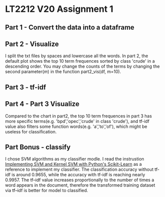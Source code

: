 # LT2212 V20 Assignment 1

## Part 1 - Convert the data into a dataframe
## Part 2 - Visualize

I split the txt files by spaces and lowercase all the words. In part 2, the default plot shows the top 10 term frequences sorted by class 'crude' in a descending order. You may change the counts of the terms by changing the second parameter(*m*) in the function part2_vis(df, m=10).


## Part 3 - tf-idf
## Part 4 - Part 3 Visualize

Compared to the chart in part2, the top 10 term frequences in part 3 has more specific terms(e.g. 'bpd','opec','crude' in class 'crude'), and tf-idf value also filters some function words(e.g. 'a','to','of'), which might be useless for classification.


## Part Bonus - classify

I chose SVM algorithms as my classifier modle. I read the instrustion [Implementing SVM and Kernel SVM with Python's Scikit-Learn](https://stackabuse.com/implementing-svm-and-kernel-svm-with-pythons-scikit-learn/) as a reference to implement my classifier. The classification accuracy without tf-idf is around 0.9655, while the accuracy with tf-idf is reaching nearly 0.9957. The tf–idf value increases proportionally to the number of times a word appears in the document, therefore the transformed training dataset via tf–idf is better for model to classified.

